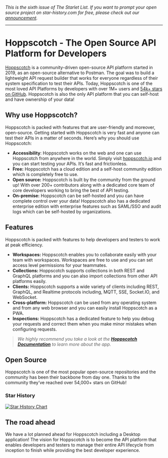*This is the sixth issue of The Starlet List. If you want to prompt your open source project on star-history.com for free, please check out our [announcement](/blog/list-your-open-source-project).*

---

# Hoppscotch - The Open Source API Platform for Developers

[Hoppscotch](https://hoppscotch.io) is a community-driven open-source API platform started in 2019, as an open-source alternative to Postman. The goal was to build a lightweight API request builder that works for everyone regardless of their system specification to test their APIs. Today, Hoppscotch is one of the most loved API Platforms by developers with over 1M+ users and [54k+ stars on GitHub](https://github.com/hoppscotch/hoppscotch). Hoppscotch is also the only API platform that you can self-host and have ownership of your data!

## Why use Hoppscotch?

Hoppscotch is packed with features that are user-friendly and moreover, open-source. Getting started with Hoppscotch is very fast and anyone can test their APIs in a matter of seconds. Here’s why you should use Hoppscotch:

- **Accessibility**: Hoppscotch works on the web and one can use Hoppscotch from anywhere in the world. Simply visit [hoppscotch.io](http://hoppscotch.io) and you can start testing your APIs. It’s fast and frictionless.
- **Free:** Hoppscotch has a cloud edition and a self-host community edition which is completely free to use.
- **Open source:** Hoppscotch is built by the community from the ground up! With over 200+ contributors along with a dedicated core team of core developers working to bring the best of API testing.
- **On-premise:** Hoppscotch can be self-hosted and you can have complete control over your data! Hoppscotch also has a dedicated enterprise edition with enterprise features such as SAML/SSO and audit logs which can be self-hosted by organizations.

## Features

Hoppscotch is packed with features to help developers and testers to work at peak efficiency.

- **Workspaces:** Hoppscotch enables you to collaborate easily with your team with workspaces. Workspaces are free to use and you can set access level permissions for your teammates.
- **Collections:** Hoppscotch supports collections in both REST and GraphQL platforms and you can also import collections from other API platforms easily.
- **Clients:** Hoppscotch supports a wide variety of clients including REST, GraphQL, and Realtime protocols including, MQTT, SSE, Socket.IO, and WebSocket.
- **Cross-platform:** Hoppscotch can be used from any operating system and from any web browser and you can easily install Hoppscotch as a PWA.
- **Inspections:** Hoppscotch has a dedicated feature to help you debug your requests and correct them when you make minor mistakes when configuring requests.

> _We highly recommend you take a look at the [**Hoppscotch Documentation**](https://docs.hoppscotch.io) to learn more about the app._

## Open Source

Hoppscotch is one of the most popular open-source repositories and the community has been their backbone from day one. Thanks to the community they’ve reached over 54,000+ stars on GitHub!

### Star History

[![Star History Chart](https://api.star-history.com/svg?repos=hoppscotch/hoppscotch&type=Date)](https://star-history.com/#hoppscotch/hoppscotch)

## The road ahead

We have a lot planned ahead for Hoppscotch including a Desktop application! The vision for Hoppscotch is to become the API platform that enables developers and testers to manage their entire API lifecycle from inception to finish while providing the best developer experience.